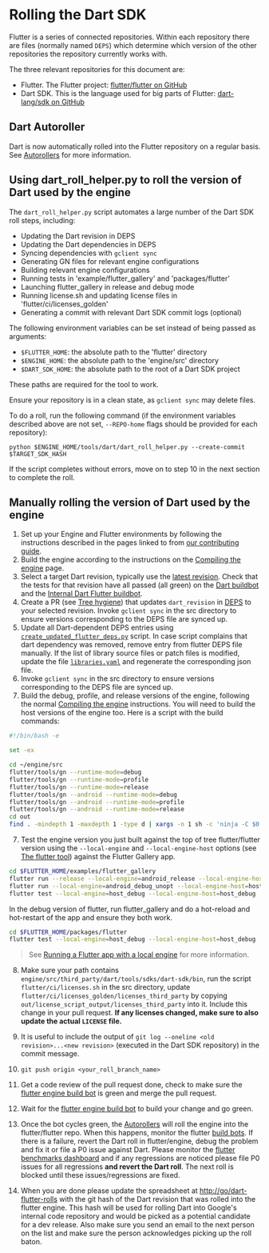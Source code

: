# Rolling the Dart SDK

Flutter is a series of connected repositories. Within each repository there are files (normally named `DEPS`) which determine which version of the other repositories the repository currently works with.

The three relevant repositories for this document are:

- Flutter. The Flutter project: [flutter/flutter on GitHub](https://github.com/flutter/flutter)
- Dart SDK. This is the language used for big parts of Flutter: [dart-lang/sdk on GitHub](https://github.com/dart-lang/sdk)

## Dart Autoroller

Dart is now automatically rolled into the Flutter repository on a regular basis. See [Autorollers](Autorollers.md) for more information.

## Using dart_roll_helper.py to roll the version of Dart used by the engine

The `dart_roll_helper.py` script automates a large number of the Dart SDK roll steps, including:

- Updating the Dart revision in DEPS
- Updating the Dart dependencies in DEPS
- Syncing dependencies with `gclient sync`
- Generating GN files for relevant engine configurations
- Building relevant engine configurations
- Running tests in 'example/flutter_gallery' and 'packages/flutter'
- Launching flutter_gallery in release and debug mode
- Running license.sh and updating license files in
  'flutter/ci/licenses_golden'
- Generating a commit with relevant Dart SDK commit logs (optional)

The following environment variables can be set instead of being passed as
arguments:

- `$FLUTTER_HOME`: the absolute path to the 'flutter' directory
- `$ENGINE_HOME`: the absolute path to the 'engine/src' directory
- `$DART_SDK_HOME`: the absolute path to the root of a Dart SDK project

These paths are required for the tool to work.

Ensure your repository is in a clean state, as `gclient sync` may delete files.

To do a roll, run the following command (if the environment variables described above are not set, `--REPO-home` flags should be provided for each repository):

```console
python $ENGINE_HOME/tools/dart/dart_roll_helper.py --create-commit $TARGET_SDK_HASH
```

If the script completes without errors, move on to step 10 in the next section to complete the roll.

## Manually rolling the version of Dart used by the engine

1. Set up your Engine and Flutter environments by following the instructions described in the pages
   linked to from [our contributing guide](../../CONTRIBUTING.md).
2. Build the engine according to the instructions on the [Compiling the engine](../../engine/src/flutter/docs/contributing/Compiling-the-engine.md) page.
3. Select a target Dart revision, typically use the [latest revision](https://github.com/dart-lang/sdk/commits/main). Check that the tests for that revision have all passed (all green) on the [Dart buildbot](https://ci.chromium.org/p/flutter/g/engine/console) and the [Internal Dart Flutter buildbot](https://ci.chromium.org/p/dart/g/flutter/console).
4. Create a PR (see [Tree hygiene](../contributing/Tree-hygiene.md)) that updates `dart_revision` in [DEPS](../../DEPS) to your selected revision. Invoke `gclient sync` in the src directory to ensure versions corresponding to the DEPS file are synced up.
5. Update all Dart-dependent DEPS entries using [`create_updated_flutter_deps.py`](../../engine/src/tools/dart/create_updated_flutter_deps.py) script. In case script complains that dart dependency was removed, remove entry from flutter DEPS file manually. If the list of library source files or patch files is modified, update the file [`libraries.yaml`](../../engine/src/flutter/lib/snapshot/libraries.yaml) and regenerate the corresponding json file.
6. Invoke `gclient sync` in the src directory to ensure versions corresponding to the DEPS file are synced up.
7. Build the debug, profile, and release versions of the engine, following the normal [Compiling the engine](../../engine/src/flutter/docs/contributing/Compiling-the-engine.md) instructions. You will need to build the host versions of the engine too. Here is a script with the build commands:

```bash
#!/bin/bash -e

set -ex

cd ~/engine/src
flutter/tools/gn --runtime-mode=debug
flutter/tools/gn --runtime-mode=profile
flutter/tools/gn --runtime-mode=release
flutter/tools/gn --android --runtime-mode=debug
flutter/tools/gn --android --runtime-mode=profile
flutter/tools/gn --android --runtime-mode=release
cd out
find . -mindepth 1 -maxdepth 1 -type d | xargs -n 1 sh -c 'ninja -C $0 -j1000 || exit 255'
```

7. Test the engine version you just built against the top of tree flutter/flutter version using the `--local-engine` and `--local-engine-host` options (see [The flutter tool](../tool/README.md)) against the Flutter Gallery app.

```bash
cd $FLUTTER_HOME/examples/flutter_gallery
flutter run --release --local-engine=android_release --local-engine-host=host_release
flutter run --local-engine=android_debug_unopt --local-engine-host=host_debug_unopt
flutter test --local-engine=host_debug --local-engine-host=host_debug
```

In the debug version of flutter, run flutter_gallery and do a hot-reload and hot-restart of the app and ensure they both work.

```bash
cd $FLUTTER_HOME/packages/flutter
flutter test --local-engine=host_debug --local-engine-host=host_debug
```

> See [Running a Flutter app with a local engine](../../engine/src/flutter/docs/Debugging-the-engine.md#running-a-flutter-app-with-a-local-engine) for more information.

8. Make sure your path contains `engine/src/third_party/dart/tools/sdks/dart-sdk/bin`, run the script `flutter/ci/licenses.sh` in the src directory, update `flutter/ci/licenses_golden/licenses_third_party` by copying `out/license_script_output/licenses_third_party` into it. Include this change in your pull request.
   **If any licenses changed, make sure to also update the actual `LICENSE` file.**

9. It is useful to include the output of `git log --oneline <old revision>...<new revision>` (executed in the Dart SDK repository) in the commit message.

10. `git push origin <your_roll_branch_name>`

11. Get a code review of the pull request done, check to make sure the [flutter engine build bot](https://build.chromium.org/p/client.flutter/console) is green and merge the pull request.

12. Wait for the [flutter engine build bot](https://ci.chromium.org/p/flutter/g/engine/console) to build your change and go green.

13. Once the bot cycles green, the [Autorollers](../infra/Autorollers.md) will roll the engine into the flutter/flutter repo. When this happens, monitor the flutter [build bots](https://flutter-dashboard.appspot.com/build.html). If there is a failure, revert the Dart roll in flutter/engine, debug the problem and fix it or file a P0 issue against Dart. Please monitor the [flutter benchmarks dashboard](https://flutter-dashboard.appspot.com/benchmarks.html) and if any regressions are noticed please file P0 issues for all regressions **and revert the Dart roll**. The next roll is blocked until these issues/regressions are fixed.

14. When you are done please update the spreadsheet at [http://go/dart-flutter-rolls](http://go/dart-flutter-rolls) with the git hash of the Dart revision that was rolled into the flutter engine. This hash will be used for rolling Dart into Google's internal code repository and would be picked as a potential candidate for a dev release. Also make sure you send an email to the next person on the list and make sure the person acknowledges picking up the roll baton.
